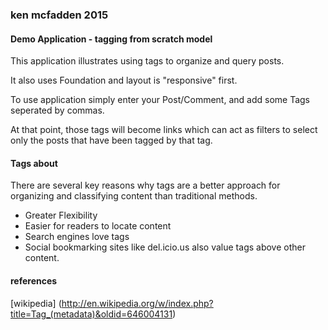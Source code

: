 
### ken mcfadden 2015

#### Demo Application - tagging from scratch model

This application illustrates using tags to organize and query posts.

It also uses Foundation and layout is "responsive" first.

To use application simply enter your Post/Comment, and add some Tags seperated by commas.

At that point, those tags will become links which can act as filters to select only the posts
that have been tagged by that tag.

#### Tags about
There are several key reasons why tags are a better approach for organizing 
and classifying content than traditional methods.

- Greater Flexibility
- Easier for readers to locate content
- Search engines love tags
- Social bookmarking sites like del.icio.us also value tags above other content.

#### references
[wikipedia] (http://en.wikipedia.org/w/index.php?title=Tag_(metadata)&oldid=646004131)